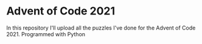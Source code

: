 # Advent of Code 2021

In this repository I'll upload all the puzzles I've done for the Advent of Code 2021. Programmed with Python
